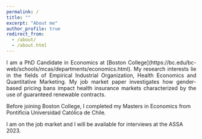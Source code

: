 ```yaml
---
permalink: /
title: ""
excerpt: "About me"
author_profile: true
redirect_from:
  - /about/
  - /about.html
---
```

<p align="justify"> I am a PhD Candidate in Economics at [Boston College](https://bc.edu/bc-web/schools/mcas/departments/economics.html). My research interests lie in the fields of Empirical Industrial Organization, Health Economics and Quantitative Marketing. My job market paper investigates how gender-based pricing bans impact health insurance markets characterized by the use of guaranteed renewable contracts. </p>


Before joining Boston College, I completed my Masters in Economics from Pontificia Universidad Católica de Chile.

I am on the job market and I will be available for interviews at the ASSA 2023.

<!-- You can find my [CV](http://cafigueroab.github.io/files/figueroa_CV.pdf) here. -->
